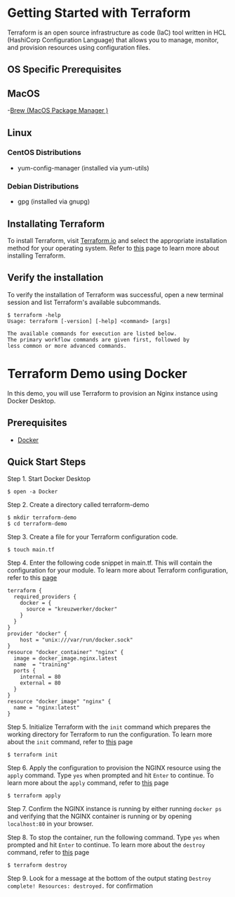 # Getting Started with Terraform

Terraform is an open source infrastructure as code (IaC) tool written in HCL (HashiCorp Configuration Language) that allows you to manage, monitor, and provision resources using configuration files.

## OS Specific Prerequisites 

## MacOS
-[Brew (MacOS Package Manager )](https://brew.sh)

## Linux

### CentOS Distributions
- yum-config-manager (installed via yum-utils)

### Debian Distributions
- gpg (installed via gnupg)


## Installating Terraform 
To install Terraform, visit [Terraform.io](https://www.terraform.io/downloads.html) and select the appropriate installation method for your operating system. Refer to [this](https://learn.hashicorp.com/tutorials/terraform/install-cli#install-terraform) page to learn more about installing Terraform.

## Verify the installation
To verify the installation of Terraform was successful, open a new terminal session and list Terraform's available subcommands.
```shell
$ terraform -help
Usage: terraform [-version] [-help] <command> [args]

The available commands for execution are listed below.
The primary workflow commands are given first, followed by
less common or more advanced commands.
```

# Terraform Demo using Docker
In this demo, you will use Terraform to provision an Nginx instance using Docker Desktop. 

## Prerequisites

- [Docker](https://www.docker.com/products/docker-desktop/)

## Quick Start Steps
Step 1. Start Docker Desktop
```shell
$ open -a Docker
```

Step 2. Create a directory called terraform-demo
```shell
$ mkdir terraform-demo
$ cd terraform-demo
```

Step 3. Create a file for your Terraform configuration code.

```shell
$ touch main.tf
```

Step 4. Enter the following code snippet in main.tf. This will contain the configuration for your module. To learn more about Terraform configuration, refer to this [page](https://learn.hashicorp.com/tutorials/terraform/docker-build?in=terraform/docker-get-started)

```hcl
terraform {
  required_providers {
    docker = {
      source = "kreuzwerker/docker"
    }
  }
}
provider "docker" {
    host = "unix:///var/run/docker.sock"
}
resource "docker_container" "nginx" {
  image = docker_image.nginx.latest
  name  = "training"
  ports {
    internal = 80
    external = 80
  }
}
resource "docker_image" "nginx" {
  name = "nginx:latest"
}
```

Step 5. Initialize Terraform with the `init` command which prepares the working directory for Terraform to run the configuration. To learn more about the `init` command, refer to [this](https://learn.hashicorp.com/tutorials/terraform/docker-build?in=terraform/docker-get-started#initialize-the-directory) page

```shell
$ terraform init
```

Step 6. Apply the configuration to provision the NGINX resource using the `apply` command. Type `yes` when prompted and hit `Enter` to continue. To learn more about the `apply` command, refer to [this](https://learn.hashicorp.com/tutorials/terraform/docker-build?in=terraform/docker-get-started#create-infrastructure) page

```shell
$ terraform apply
```

Step 7. Confirm the NGINX instance is running by either running ```docker ps``` and verifying that the NGINX container is running or by opening ```localhost:80``` in your browser. 


Step 8. To stop the container, run the following command. Type `yes` when prompted and hit `Enter` to continue. To learn more about the `destroy` command, refer to [this](https://learn.hashicorp.com/tutorials/terraform/docker-destroy?in=terraform/docker-get-started#destroy) page

```shell
$ terraform destroy
```

Step 9. Look for a message at the bottom of the output stating `Destroy complete! Resources: destroyed.` for confirmation
